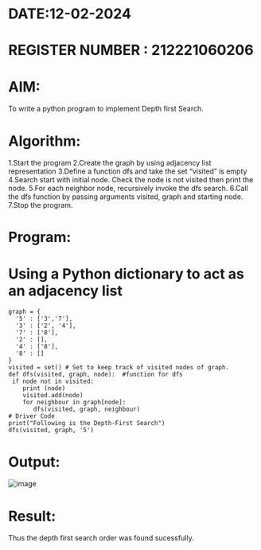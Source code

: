 # DATE:12-02-2024
# REGISTER NUMBER : 212221060206
# AIM:
To write a python program to implement Depth first Search.

# Algorithm:
1.Start the program
2.Create the graph by using adjacency list representation
3.Define a function dfs and take the set “visited” is empty
4.Search start with initial node. Check the node is not visited then print the node.
5.For each neighbor node, recursively invoke the dfs search.
6.Call the dfs function by passing arguments visited, graph and starting node.
7.Stop the program.

# Program:
# Using a Python dictionary to act as an adjacency list
```
graph = {
  '5' : ['3','7'],
  '3' : ['2', '4'],
  '7' : ['8'],
  '2' : [],
  '4' : ['8'],
  '8' : []
}
visited = set() # Set to keep track of visited nodes of graph.
def dfs(visited, graph, node):  #function for dfs 
 if node not in visited:
    print (node)
    visited.add(node)
    for neighbour in graph[node]:
       dfs(visited, graph, neighbour)
# Driver Code
print("Following is the Depth-First Search")
dfs(visited, graph, '5')
```
# Output:

![image](https://github.com/PoornimaKumar29/AI_Lab_2023-24/assets/106436734/09b3112e-7152-496b-9608-2e1a5ff2afe9)

# Result:
Thus the depth first search order was found sucessfully.
